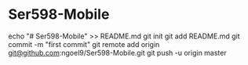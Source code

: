 # Ser598-Mobile
echo "# Ser598-Mobile" >> README.md
git init
git add README.md
git commit -m "first commit"
git remote add origin git@github.com:ngoel9/Ser598-Mobile.git
git push -u origin master
